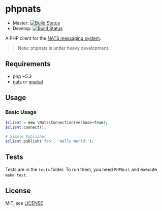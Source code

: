 phpnats 
=======

* Master: [![Build Status](https://travis-ci.org/repejota/phpnats.png?branch=master)](https://travis-ci.org/repejota/phpnats)
* Develop: [![Build Status](https://travis-ci.org/repejota/phpnats.png?branch=develop)](https://travis-ci.org/repejota/phpnats)

A PHP client for the [NATS messaging system](https://nats.io).

>  Note: phpnats is under heavy development.

Requirements
------------

* php ~5.3
* [nats](https://github.com/derekcollison/nats) or [gnatsd](https://github.com/apcera/gnatsd)


Usage
-----

### Basic Usage

```php
$client = new \Nats\Connection(verbose=True);
$client.connect();

# Simple Publisher
$client.publish('foo', 'Hello World!');
```


Tests
-----

Tests are in the `tests` folder.
To run them, you need `PHPUnit` and execute `make test`.


License
-------

MIT, see [LICENSE](LICENSE)
